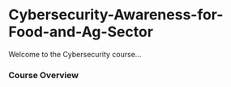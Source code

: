 # Cybersecurity-Awareness-for-Food-and-Ag-Sector

Welcome to the Cybersecurity course... 

### Course Overview

